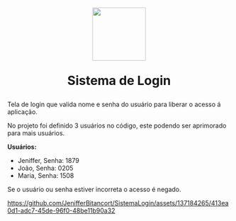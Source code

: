 <h1 align="center" >
    <img width="120" height="120" src="https://github.com/JenifferBitancort/SistemaLogin/assets/137184265/23ec10ed-7bc9-4781-b7d7-a7542805fe63" />   
<p>Sistema de Login</p>
</h1>

Tela de login que valida nome e senha do usuário para liberar o acesso á aplicação.

No projeto foi definido 3 usuários no código, este podendo ser aprimorado para mais usuários.

**Usuários:**
- Jeniffer, Senha: 1879
- João, Senha: 0205
- Maria, Senha: 1508
  
Se o usuário ou senha estiver incorreta o acesso é negado.

https://github.com/JenifferBitancort/SistemaLogin/assets/137184265/413ea0d1-adc7-45de-96f0-48be11b90a32

